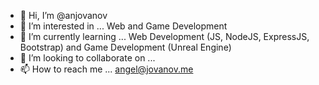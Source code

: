 - 👋 Hi, I’m @anjovanov
- 👀 I’m interested in ... Web and Game Development
- 🌱 I’m currently learning ... Web Development (JS, NodeJS, ExpressJS, Bootstrap) and Game Development (Unreal Engine)
- 💞️ I’m looking to collaborate on ...
- 📫 How to reach me ... angel@jovanov.me

<!---
anjovanov/anjovanov is a ✨ special ✨ repository because its `README.md` (this file) appears on your GitHub profile.
You can click the Preview link to take a look at your changes.
--->
